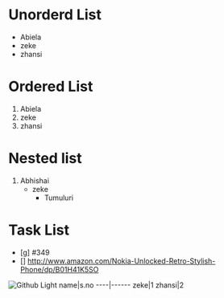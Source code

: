 # Unorderd List
- Abiela
- zeke
- zhansi

# Ordered List
1. Abiela
2. zeke
3. zhansi

# Nested list
1. Abhishai
   - zeke
     - Tumuluri

# Task List
- [g] #349
- [] http://www.amazon.com/Nokia-Unlocked-Retro-Stylish-Phone/dp/B01H41K5SO

![Github Light](https://imgd.aeplcdn.com/664x374/n/wqebgta_1492265.jpg?q=85)
name|s.no
----|------
zeke|1
zhansi|2

